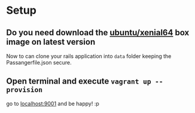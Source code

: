 # Setup


## Do you need download the [ubuntu/xenial64](https://atlas.hashicorp.com/ubuntu/boxes/xenial64) box image on latest version

Now to can clone your rails application into `data` folder keeping the Passangerfile.json secure.


## Open terminal and execute `vagrant up --provision`

go to [localhost:9001](http://localhost:9001/) and be happy! :p
